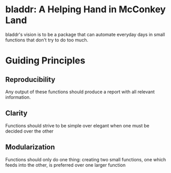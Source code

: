 # bladdr: A Helping Hand in McConkey Land

bladdr's vision is to be a package that can automate everyday days in small functions that don't try to do too much. 

# Guiding Principles

## Reproducibility

Any output of these functions should produce a report with all relevant information.

## Clarity

Functions should strive to be simple over elegant when one must be decided over the other

## Modularization

Functions should only do one thing: creating two small functions, one which feeds into the other, is preferred over one larger function
